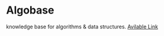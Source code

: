 # Algobase
knowledge base for algorithms &amp; data structures. [Avilable Link](https://modesty723.gitbook.io/algobase)
